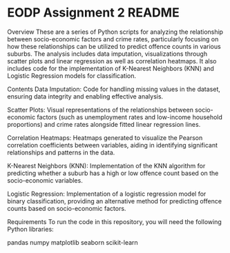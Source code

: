 # EODP Assignment 2 README
Overview
These are a series of Python scripts for analyzing the relationship between socio-economic factors and crime rates, particularly focusing on how these relationships can be utilized to predict offence counts in various suburbs. The analysis includes data imputation, visualizations through scatter plots and linear regression as well as correlation heatmaps. It also includes code for the implementation of K-Nearest Neighbors (KNN) and Logistic Regression models for classification.

Contents
Data Imputation: Code for handling missing values in the dataset, ensuring data integrity and enabling effective analysis.

Scatter Plots: Visual representations of the relationships between socio-economic factors (such as unemployment rates and low-income household proportions) and crime rates alongside fitted linear regression lines.

Correlation Heatmaps: Heatmaps generated to visualize the Pearson correlation coefficients between variables, aiding in identifying significant relationships and patterns in the data.

K-Nearest Neighbors (KNN): Implementation of the KNN algorithm for predicting whether a suburb has a high or low offence count based on the socio-economic variables.

Logistic Regression: Implementation of a logistic regression model for binary classification, providing an alternative method for predicting offence counts based on socio-economic factors.

Requirements
To run the code in this repository, you will need the following Python libraries:

pandas
numpy
matplotlib
seaborn
scikit-learn
